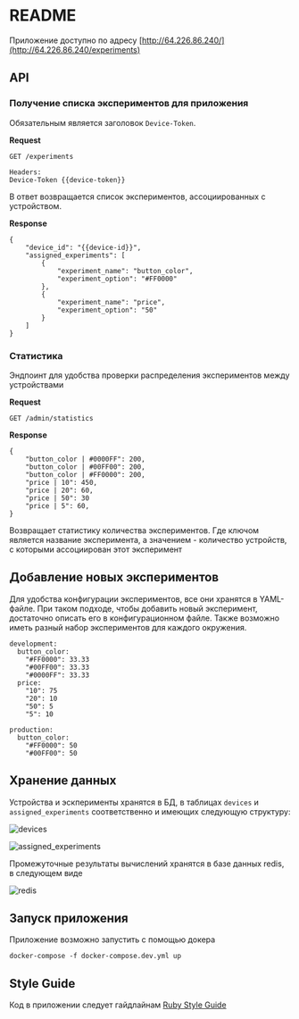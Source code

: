 # README

Приложение доступно по адресу [http://64.226.86.240/](http://64.226.86.240/experiments)

## API
### Получение списка экспериментов для приложения

Обязательным является заголовок `Device-Token`.

**Request**
```
GET /experiments

Headers:
Device-Token {{device-token}}
```

В ответ возвращается список экспериментов, ассоциированных с устройством.

**Response**
```
{
    "device_id": "{{device-id}}",
    "assigned_experiments": [
        {
            "experiment_name": "button_color",
            "experiment_option": "#FF0000"
        },
        {
            "experiment_name": "price",
            "experiment_option": "50"
        }
    ]
}
```

### Статистика

Эндпоинт для удобства проверки распределения экспериментов между устройствами

**Request**

```
GET /admin/statistics
```

**Response**

```
{
    "button_color | #0000FF": 200,
    "button_color | #00FF00": 200,
    "button_color | #FF0000": 200,
    "price | 10": 450,
    "price | 20": 60,
    "price | 50": 30
    "price | 5": 60,
}
```

Возвращает статистику количества экспериментов. Где ключом является название эксперимента, а значением - количество устройств, с которыми ассоциирован этот эксперимент

## Добавление новых экспериментов

Для удобства конфигурации экспериментов, все они хранятся в YAML-файле. При таком подходе, чтобы добавить новый эксперимент, достаточно описать его в конфигурационном файле. Также возможно иметь разный набор экспериментов для каждого окружения.

```
development:
  button_color:
    "#FF0000": 33.33
    "#00FF00": 33.33
    "#0000FF": 33.33
  price:
    "10": 75
    "20": 10
    "50": 5
    "5": 10

production:
  button_color:
    "#FF0000": 50
    "#00FF00": 50
```

## Хранение данных
Устройства и эскперименты хранятся в БД, в таблицах `devices` и `assigned_experiments` соответственно и имеющих следующую структуру:

![devices](https://i.ibb.co/sgpHCLB/Screen-Shot-2023-06-07-at-23-42-03.png)

![assigned_experiments](https://i.ibb.co/ZWfRM52/Screen-Shot-2023-06-07-at-23-44-39.png)

Промежуточные результаты вычислений хранятся в базе данных redis, в следующем виде

![redis](https://i.ibb.co/sW50T2y/image.png)


## Запуск приложения

Приложение возможно запустить с помощью докера
```
docker-compose -f docker-compose.dev.yml up
```

## Style Guide
Код в приложении следует гайдлайнам [Ruby Style Guide](https://rubystyle.guide/)